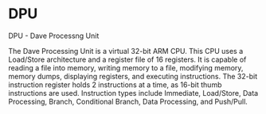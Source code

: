 # DPU
DPU - Dave Processng Unit

The Dave Processing Unit is a virtual 32-bit ARM CPU.  This CPU uses a Load/Store architecture and a register file of 16 registers.  It is capable of reading a file into memory, writing memory to a file, modifying memory, memory dumps, displaying registers, and executing instructions.  The 32-bit instruction register holds 2 instructions at a time, as 16-bit thumb instructions are used.  Instruction types include Immediate, Load/Store, Data Processing, Branch, Conditional Branch, Data Processing, and Push/Pull.  
